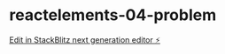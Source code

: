 # reactelements-04-problem

[Edit in StackBlitz next generation editor ⚡️](https://stackblitz.com/~/github.com/kiltro-dev/reactelements-04-problem)